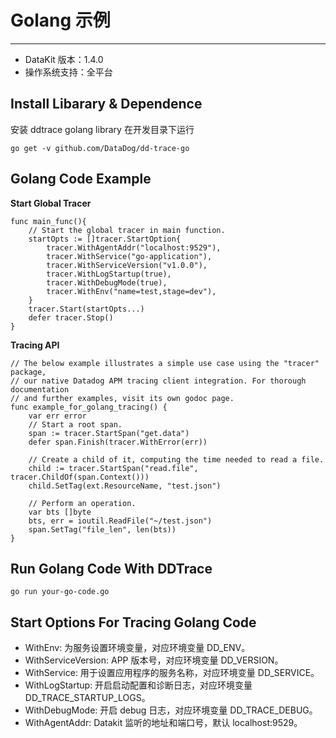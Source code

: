 
# Golang 示例
---

- DataKit 版本：1.4.0
- 操作系统支持：全平台

## Install Libarary & Dependence

安装 ddtrace golang library 在开发目录下运行

```shell
go get -v github.com/DataDog/dd-trace-go
```

## Golang Code Example

**Start Global Tracer**

```golang
func main_func(){
	// Start the global tracer in main function.
	startOpts := []tracer.StartOption{
		tracer.WithAgentAddr("localhost:9529"),
		tracer.WithService("go-application"),
		tracer.WithServiceVersion("v1.0.0"),
		tracer.WithLogStartup(true),
		tracer.WithDebugMode(true),
		tracer.WithEnv("name=test,stage=dev"),
	}
	tracer.Start(startOpts...)
	defer tracer.Stop()
}
```

**Tracing API**

```golang
// The below example illustrates a simple use case using the "tracer" package,
// our native Datadog APM tracing client integration. For thorough documentation
// and further examples, visit its own godoc page.
func example_for_golang_tracing() {
	var err error
	// Start a root span.
	span := tracer.StartSpan("get.data")
	defer span.Finish(tracer.WithError(err))

	// Create a child of it, computing the time needed to read a file.
	child := tracer.StartSpan("read.file", tracer.ChildOf(span.Context()))
	child.SetTag(ext.ResourceName, "test.json")

	// Perform an operation.
	var bts []byte
	bts, err = ioutil.ReadFile("~/test.json")
	span.SetTag("file_len", len(bts))
}
```

## Run Golang Code With DDTrace

```shell
go run your-go-code.go
```

## Start Options For Tracing Golang Code

- WithEnv: 为服务设置环境变量，对应环境变量 DD_ENV。
- WithServiceVersion: APP 版本号，对应环境变量 DD_VERSION。
- WithService: 用于设置应用程序的服务名称，对应环境变量 DD_SERVICE。
- WithLogStartup: 开启启动配置和诊断日志，对应环境变量 DD_TRACE_STARTUP_LOGS。
- WithDebugMode: 开启 debug 日志，对应环境变量 DD_TRACE_DEBUG。
- WithAgentAddr: Datakit 监听的地址和端口号，默认 localhost:9529。
